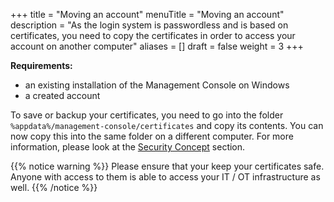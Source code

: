 +++
title = "Moving an account"
menuTitle = "Moving an account"
description = "As the login system is passwordless and is based on certificates, you need to copy the certificates in order to access your account on another computer"
aliases =  []
draft = false
weight = 3
+++

**Requirements:**
- an existing installation of the Management Console on Windows
- a created account

To save or backup your certificates, you need to go into the folder `%appdata%/management-console/certificates` and copy its contents. You can now copy this into the same folder on a different computer. For more information, please look at the [Security Concept](/docs/security/concept/) section.

   {{% notice warning %}}
   Please ensure that your keep your certificates safe. Anyone with access to them is able to access your IT / OT infrastructure as well.
   {{% /notice %}}
